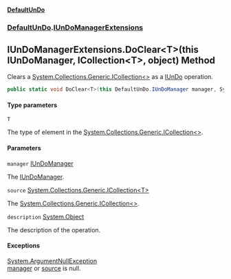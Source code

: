 #### [DefaultUnDo](../../index.md 'index')
### [DefaultUnDo](../../index.md#DefaultUnDo 'DefaultUnDo').[IUnDoManagerExtensions](index.md 'DefaultUnDo\.IUnDoManagerExtensions')

## IUnDoManagerExtensions\.DoClear\<T\>\(this IUnDoManager, ICollection\<T\>, object\) Method

Clears a [System\.Collections\.Generic\.ICollection&lt;&gt;](https://docs.microsoft.com/en-us/dotnet/api/System.Collections.Generic.ICollection-1 'System\.Collections\.Generic\.ICollection\`1') as a [IUnDo](../IUnDo/index.md 'DefaultUnDo\.IUnDo') operation\.

```csharp
public static void DoClear<T>(this DefaultUnDo.IUnDoManager manager, System.Collections.Generic.ICollection<T> source, object? description=null);
```
#### Type parameters

<a name='DefaultUnDo.IUnDoManagerExtensions.DoClear_T_(thisDefaultUnDo.IUnDoManager,System.Collections.Generic.ICollection_T_,object).T'></a>

`T`

The type of element in the [System\.Collections\.Generic\.ICollection&lt;&gt;](https://docs.microsoft.com/en-us/dotnet/api/System.Collections.Generic.ICollection-1 'System\.Collections\.Generic\.ICollection\`1')\.
#### Parameters

<a name='DefaultUnDo.IUnDoManagerExtensions.DoClear_T_(thisDefaultUnDo.IUnDoManager,System.Collections.Generic.ICollection_T_,object).manager'></a>

`manager` [IUnDoManager](../IUnDoManager/index.md 'DefaultUnDo\.IUnDoManager')

The [IUnDoManager](../IUnDoManager/index.md 'DefaultUnDo\.IUnDoManager')\.

<a name='DefaultUnDo.IUnDoManagerExtensions.DoClear_T_(thisDefaultUnDo.IUnDoManager,System.Collections.Generic.ICollection_T_,object).source'></a>

`source` [System\.Collections\.Generic\.ICollection&lt;](https://docs.microsoft.com/en-us/dotnet/api/System.Collections.Generic.ICollection-1 'System\.Collections\.Generic\.ICollection\`1')[T](DoClear_T_(thisIUnDoManager,ICollection_T_,object).md#DefaultUnDo.IUnDoManagerExtensions.DoClear_T_(thisDefaultUnDo.IUnDoManager,System.Collections.Generic.ICollection_T_,object).T 'DefaultUnDo\.IUnDoManagerExtensions\.DoClear\<T\>\(this DefaultUnDo\.IUnDoManager, System\.Collections\.Generic\.ICollection\<T\>, object\)\.T')[&gt;](https://docs.microsoft.com/en-us/dotnet/api/System.Collections.Generic.ICollection-1 'System\.Collections\.Generic\.ICollection\`1')

The [System\.Collections\.Generic\.ICollection&lt;&gt;](https://docs.microsoft.com/en-us/dotnet/api/System.Collections.Generic.ICollection-1 'System\.Collections\.Generic\.ICollection\`1')\.

<a name='DefaultUnDo.IUnDoManagerExtensions.DoClear_T_(thisDefaultUnDo.IUnDoManager,System.Collections.Generic.ICollection_T_,object).description'></a>

`description` [System\.Object](https://docs.microsoft.com/en-us/dotnet/api/System.Object 'System\.Object')

The description of the operation\.

#### Exceptions

[System\.ArgumentNullException](https://docs.microsoft.com/en-us/dotnet/api/System.ArgumentNullException 'System\.ArgumentNullException')  
[manager](DoClear_T_(thisIUnDoManager,ICollection_T_,object).md#DefaultUnDo.IUnDoManagerExtensions.DoClear_T_(thisDefaultUnDo.IUnDoManager,System.Collections.Generic.ICollection_T_,object).manager 'DefaultUnDo\.IUnDoManagerExtensions\.DoClear\<T\>\(this DefaultUnDo\.IUnDoManager, System\.Collections\.Generic\.ICollection\<T\>, object\)\.manager') or [source](DoClear_T_(thisIUnDoManager,ICollection_T_,object).md#DefaultUnDo.IUnDoManagerExtensions.DoClear_T_(thisDefaultUnDo.IUnDoManager,System.Collections.Generic.ICollection_T_,object).source 'DefaultUnDo\.IUnDoManagerExtensions\.DoClear\<T\>\(this DefaultUnDo\.IUnDoManager, System\.Collections\.Generic\.ICollection\<T\>, object\)\.source') is null\.
